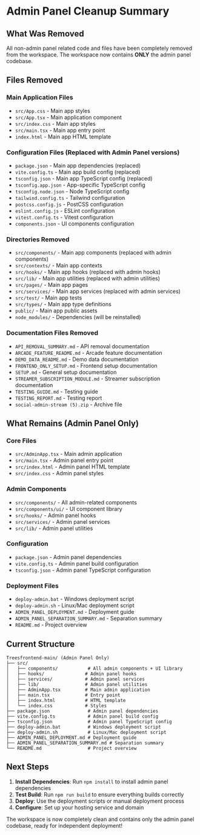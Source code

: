 # Admin Panel Cleanup Summary

## What Was Removed

All non-admin panel related code and files have been completely removed from the workspace. The workspace now contains **ONLY** the admin panel codebase.

## Files Removed

### Main Application Files
- `src/App.css` - Main app styles
- `src/App.tsx` - Main application component
- `src/index.css` - Main app styles
- `src/main.tsx` - Main app entry point
- `index.html` - Main app HTML template

### Configuration Files (Replaced with Admin Panel versions)
- `package.json` - Main app dependencies (replaced)
- `vite.config.ts` - Main app build config (replaced)
- `tsconfig.json` - Main app TypeScript config (replaced)
- `tsconfig.app.json` - App-specific TypeScript config
- `tsconfig.node.json` - Node TypeScript config
- `tailwind.config.ts` - Tailwind configuration
- `postcss.config.js` - PostCSS configuration
- `eslint.config.js` - ESLint configuration
- `vitest.config.ts` - Vitest configuration
- `components.json` - UI components configuration

### Directories Removed
- `src/components/` - Main app components (replaced with admin components)
- `src/contexts/` - Main app contexts
- `src/hooks/` - Main app hooks (replaced with admin hooks)
- `src/lib/` - Main app utilities (replaced with admin utilities)
- `src/pages/` - Main app pages
- `src/services/` - Main app services (replaced with admin services)
- `src/test/` - Main app tests
- `src/types/` - Main app type definitions
- `public/` - Main app public assets
- `node_modules/` - Dependencies (will be reinstalled)

### Documentation Files Removed
- `API_REMOVAL_SUMMARY.md` - API removal documentation
- `ARCADE_FEATURE_README.md` - Arcade feature documentation
- `DEMO_DATA_README.md` - Demo data documentation
- `FRONTEND_ONLY_SETUP.md` - Frontend setup documentation
- `SETUP.md` - General setup documentation
- `STREAMER_SUBSCRIPTION_MODULE.md` - Streamer subscription documentation
- `TESTING_GUIDE.md` - Testing guide
- `TESTING_REPORT.md` - Testing report
- `social-admin-stream (5).zip` - Archive file

## What Remains (Admin Panel Only)

### Core Files
- `src/AdminApp.tsx` - Main admin application
- `src/main.tsx` - Admin panel entry point
- `src/index.html` - Admin panel HTML template
- `src/index.css` - Admin panel styles

### Admin Components
- `src/components/` - All admin-related components
- `src/components/ui/` - UI component library
- `src/hooks/` - Admin panel hooks
- `src/services/` - Admin panel services
- `src/lib/` - Admin panel utilities

### Configuration
- `package.json` - Admin panel dependencies
- `vite.config.ts` - Admin panel build configuration
- `tsconfig.json` - Admin panel TypeScript configuration

### Deployment Files
- `deploy-admin.bat` - Windows deployment script
- `deploy-admin.sh` - Linux/Mac deployment script
- `ADMIN_PANEL_DEPLOYMENT.md` - Deployment guide
- `ADMIN_PANEL_SEPARATION_SUMMARY.md` - Separation summary
- `README.md` - Project overview

## Current Structure

```
Treesfrontend-main/ (Admin Panel Only)
├── src/
│   ├── components/           # All admin components + UI library
│   ├── hooks/               # Admin panel hooks
│   ├── services/            # Admin panel services
│   ├── lib/                 # Admin panel utilities
│   ├── AdminApp.tsx         # Main admin application
│   ├── main.tsx             # Entry point
│   ├── index.html           # HTML template
│   └── index.css            # Styles
├── package.json              # Admin panel dependencies
├── vite.config.ts            # Admin panel build config
├── tsconfig.json             # Admin panel TypeScript config
├── deploy-admin.bat          # Windows deployment script
├── deploy-admin.sh           # Linux/Mac deployment script
├── ADMIN_PANEL_DEPLOYMENT.md # Deployment guide
├── ADMIN_PANEL_SEPARATION_SUMMARY.md # Separation summary
└── README.md                 # Project overview
```

## Next Steps

1. **Install Dependencies**: Run `npm install` to install admin panel dependencies
2. **Test Build**: Run `npm run build` to ensure everything builds correctly
3. **Deploy**: Use the deployment scripts or manual deployment process
4. **Configure**: Set up your hosting service and domain

The workspace is now completely clean and contains only the admin panel codebase, ready for independent deployment!
